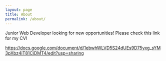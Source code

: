 ```yaml
---
layout: page
title: About
permalink: /about/
---
```


Junior Web Developer looking for new opportunities! Please check this link for my CV!

https://docs.google.com/document/d/1ebwhWLVD5S24dUEs9D75yxg_sYM3pXbz4iT81CiDMT4/edit?usp=sharing
